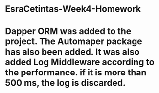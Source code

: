 # EsraCetintas-Week4-Homework

# Dapper ORM was added to the project. The Automaper package has also been added. It was also added Log Middleware according to the performance. if it is more than 500 ms, the log is discarded.
